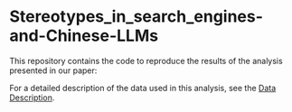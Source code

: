# Stereotypes_in_search_engines-and-Chinese-LLMs

This repository contains the code to reproduce the results of the analysis presented in our paper:


For a detailed description of the data used in this analysis, see the [Data Description](data/README.md).
